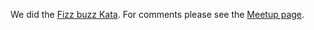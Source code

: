 We did the [Fizz buzz Kata][fizzBuzz]. For comments please see the [Meetup page][meetup].

  [fizzBuzz]: http://en.wikipedia.org/wiki/Fizz_buzz
  [meetup]: http://www.meetup.com/scala-vienna/events/96802522/
